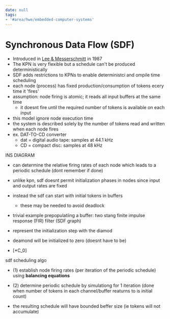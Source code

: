 ```yaml
---
date: null
tags:
- '#area/hwe/embedded-computer-systems'
---
```


# Synchronous Data Flow (SDF)

- Introduced in [Lee & Messerschmitt](https://ieeexplore.ieee.org/document/1458143) in 1987
- The KPN is very flexible but a schedule can't be produced deterministically
- SDF adds restrictions to KPNs to enable deterministci and ompile time scheduling
- each node (process) has fixed production/consumption of tokens ecery time it 'fires'
- assumption: node firing is atomic; it reads all input buffers at the same time
  - it doesnt fire until the required number of tokens is available on each input
- this model ignore node execution time
- the system is described solely by the number of tokens read and written when each node fires
- ex. DAT-TO-CD converter
  - dat = digital audio tape: samples at 44.1 kHz
  - CD = compact disc: samples at 48 kHz

INS DIAGRAM

- can determine the relative firing rates of each node which leads to a periodic schedule (dont remember if done)

- unlike kpn, sdf doesnt permit initialization phases in nodes since input and output rates are fixed

- instead the sdf can start with initial tokens in buffers

  - these may be needed to avoid deadlock

- trivial example prepopulatiing a buffer: two stang finite impulse response (FIR) filter (SDF graph)

- represent the initialization step with the diamod

- deamond will be initialized to zero (doesnt have to be)

- \[\*C_0\]

sdf scheduling algo

- (1) establish node firing rates (per iteration of the periodic schedule) using __balancing equations__

- (2)  determine periodic schedule by simulationg for 1 iteration (done when number of tokens in each channel/buffer reaturns to is initial count)

- the resulting schedule will have bounded beffer size (ie tokens will not accumulate)